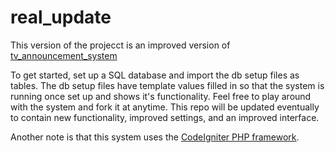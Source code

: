 # real_update

This version of the projecct is an improved version of [tv_announcement_system](https://github.com/ktsuench/tv_announcement_system.git "TV Announcement System")

To get started, set up a SQL database and import the db setup files as tables. The db setup files have template values filled in so that the system is running once set up and shows it's functionality. Feel free to play around with the system and fork it at anytime. This repo will be updated eventually to contain new functionality, improved settings, and an improved interface.

Another note is that this system uses the [CodeIgniter PHP framework](http://codeigniter.com/ "CodeIgniter").